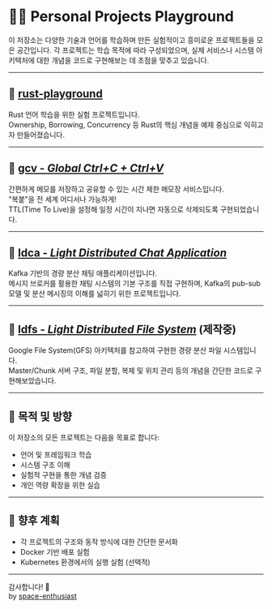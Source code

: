 # 🧑‍💻 Personal Projects Playground

이 저장소는 다양한 기술과 언어를 학습하며 만든 실험적이고 흥미로운 프로젝트들을 모은 공간입니다. 각 프로젝트는 학습 목적에 따라 구성되었으며, 실제 서비스나 시스템 아키텍처에 대한 개념을 코드로 구현해보는 데 초점을 맞추고 있습니다.

---

## 🧪 [rust-playground](https://github.com/space-enthusiast/rust-playground)
Rust 언어 학습을 위한 실험 프로젝트입니다.  
Ownership, Borrowing, Concurrency 등 Rust의 핵심 개념을 예제 중심으로 익히고자 만들어졌습니다.

---

## 📝 [gcv - *Global Ctrl+C + Ctrl+V*](https://github.com/space-enthusiast/gcv)
간편하게 메모를 저장하고 공유할 수 있는 시간 제한 메모장 서비스입니다.  
"복붙"을 전 세계 어디서나 가능하게!   
TTL(Time To Live)을 설정해 일정 시간이 지나면 자동으로 삭제되도록 구현되었습니다.

---

## 💬 [ldca - *Light Distributed Chat Application*](https://github.com/space-enthusiast/ldca)
Kafka 기반의 경량 분산 채팅 애플리케이션입니다.  
메시지 브로커를 활용한 채팅 시스템의 기본 구조를 직접 구현하며, Kafka의 pub-sub 모델 및 분산 메시징의 이해를 넓히기 위한 프로젝트입니다.

---

## 📁 [ldfs - *Light Distributed File System*](https://github.com/space-enthusiast/ldfs) (제작중)
Google File System(GFS) 아키텍처를 참고하여 구현한 경량 분산 파일 시스템입니다.  
Master/Chunk 서버 구조, 파일 분할, 복제 및 위치 관리 등의 개념을 간단한 코드로 구현해보았습니다.

---

## 🧭 목적 및 방향
이 저장소의 모든 프로젝트는 다음을 목표로 합니다:

- 언어 및 프레임워크 학습
- 시스템 구조 이해
- 실험적 구현을 통한 개념 검증
- 개인 역량 확장을 위한 실습

---

## 📌 향후 계획
- 각 프로젝트의 구조와 동작 방식에 대한 간단한 문서화
- Docker 기반 배포 실험
- Kubernetes 환경에서의 실행 실험 (선택적)

---

감사합니다! 🚀  
by [space-enthusiast](https://github.com/space-enthusiast)
